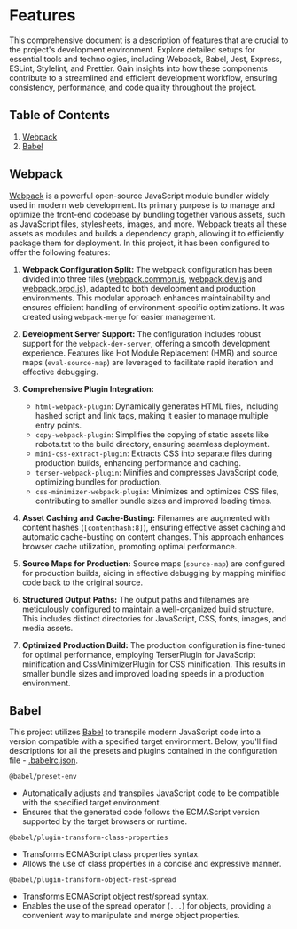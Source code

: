 <!-- FEATURES -->

# Features

This comprehensive document is a description of features that are crucial to the project's development environment. Explore detailed setups for essential tools and technologies, including Webpack, Babel, Jest, Express, ESLint, Stylelint, and Prettier. Gain insights into how these components contribute to a streamlined and efficient development workflow, ensuring consistency, performance, and code quality throughout the project.

<!-- TABLE OF CONTENTS -->

## Table of Contents

1. [Webpack](#webpack)
2. [Babel](#babel)

<!-- WEBPACK -->

## Webpack

[Webpack](https://webpack.js.org/) is a powerful open-source JavaScript module bundler widely used in modern web development. Its primary purpose is to manage and optimize the front-end codebase by bundling together various assets, such as JavaScript files, stylesheets, images, and more. Webpack treats all these assets as modules and builds a dependency graph, allowing it to efficiently package them for deployment. In this project, it has been configured to offer the following features:

1. **Webpack Configuration Split:** The webpack configuration has been divided into three files ([webpack.common.js](https://github.com/lszymanski7/boilerplate-js/blob/main/config/webpack/webpack.common.js), [webpack.dev.js](https://github.com/lszymanski7/boilerplate-js/blob/main/config/webpack/webpack.dev.js) and [webpack.prod.js](https://github.com/lszymanski7/boilerplate-js/blob/main/config/webpack/webpack.prod.js)), adapted to both development and production environments. This modular approach enhances maintainability and ensures efficient handling of environment-specific optimizations. It was created using `webpack-merge` for easier management.

2. **Development Server Support:** The configuration includes robust support for the `webpack-dev-server`, offering a smooth development experience. Features like Hot Module Replacement (HMR) and source maps (`eval-source-map`) are leveraged to facilitate rapid iteration and effective debugging.

3. **Comprehensive Plugin Integration:**

   - `html-webpack-plugin`: Dynamically generates HTML files, including hashed script and link tags, making it easier to manage multiple entry points.
   - `copy-webpack-plugin`: Simplifies the copying of static assets like robots.txt to the build directory, ensuring seamless deployment.
   - `mini-css-extract-plugin`: Extracts CSS into separate files during production builds, enhancing performance and caching.
   - `terser-webpack-plugin`: Minifies and compresses JavaScript code, optimizing bundles for production.
   - `css-minimizer-webpack-plugin`: Minimizes and optimizes CSS files, contributing to smaller bundle sizes and improved loading times.

4. **Asset Caching and Cache-Busting:** Filenames are augmented with content hashes (`[contenthash:8]`), ensuring effective asset caching and automatic cache-busting on content changes. This approach enhances browser cache utilization, promoting optimal performance.

5. **Source Maps for Production:** Source maps (`source-map`) are configured for production builds, aiding in effective debugging by mapping minified code back to the original source.

6. **Structured Output Paths:** The output paths and filenames are meticulously configured to maintain a well-organized build structure. This includes distinct directories for JavaScript, CSS, fonts, images, and media assets.

7. **Optimized Production Build:** The production configuration is fine-tuned for optimal performance, employing TerserPlugin for JavaScript minification and CssMinimizerPlugin for CSS minification. This results in smaller bundle sizes and improved loading speeds in a production environment.

<!-- BABEL -->

## Babel

This project utilizes [Babel](https://babeljs.io/) to transpile modern JavaScript code into a version compatible with a specified target environment. Below, you'll find descriptions for all the presets and plugins contained in the configuration file - [.babelrc.json](https://github.com/lszymanski7/boilerplate-js/blob/main/.babelrc.json).

`@babel/preset-env`

- Automatically adjusts and transpiles JavaScript code to be compatible with the specified target environment.
- Ensures that the generated code follows the ECMAScript version supported by the target browsers or runtime.

`@babel/plugin-transform-class-properties`

- Transforms ECMAScript class properties syntax.
- Allows the use of class properties in a concise and expressive manner.

`@babel/plugin-transform-object-rest-spread`

- Transforms ECMAScript object rest/spread syntax.
- Enables the use of the spread operator (`...`) for objects, providing a convenient way to manipulate and merge object properties.
